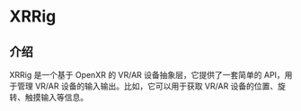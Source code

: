 # XRRig

## 介绍

XRRig 是一个基于 OpenXR 的 VR/AR 设备抽象层，它提供了一套简单的 API，用于管理 VR/AR 设备的输入输出。比如，它可以用于获取 VR/AR 设备的位置、旋转、触摸输入等信息。